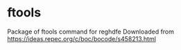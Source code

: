 # ftools
Package of ftools command for reghdfe
Downloaded from https://ideas.repec.org/c/boc/bocode/s458213.html
